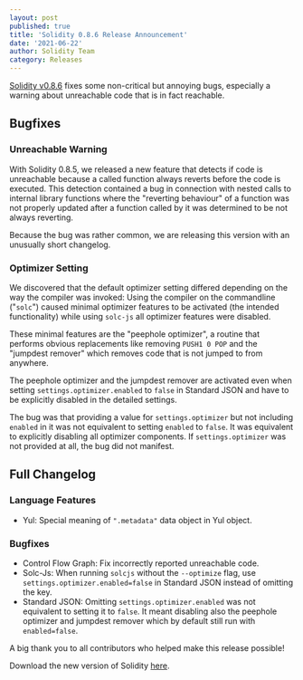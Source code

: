 ```yaml
---
layout: post
published: true
title: 'Solidity 0.8.6 Release Announcement'
date: '2021-06-22'
author: Solidity Team
category: Releases
---
```


[Solidity v0.8.6](https://github.com/ethereum/solidity/releases/tag/v0.8.6) fixes some
non-critical but annoying bugs, especially a warning about unreachable code that
is in fact reachable.

## Bugfixes

### Unreachable Warning

With Solidity 0.8.5, we released a new feature that detects if code is unreachable
because a called function always reverts before the code is executed. This detection contained a bug
in connection with nested calls to internal library functions where the "reverting behaviour"
of a function was not properly updated after a
function called by it was determined to be not always reverting.

Because the bug was rather common, we are releasing this version with an unusually
short changelog.

### Optimizer Setting

We discovered that the default optimizer setting differed depending on the way
the compiler was invoked: Using the compiler on the commandline ("`solc`")
caused minimal optimizer features to be activated (the intended functionality)
while using `solc-js` all optimizer features were disabled.

These minimal features are the "peephole optimizer", a routine that performs
obvious replacements like removing `PUSH1 0 POP` and the "jumpdest remover"
which removes code that is not jumped to from anywhere.

The peephole optimizer and the jumpdest remover are activated even when
setting `settings.optimizer.enabled` to `false` in Standard JSON
and have to be explicitly disabled in the detailed settings.

The bug was that providing a value for `settings.optimizer` but not including
`enabled` in it was not equivalent to setting `enabled` to `false`.
It was equivalent to explicitly disabling all optimizer components.
If `settings.optimizer` was not provided at all, the bug did not manifest.

## Full Changelog

### Language Features

- Yul: Special meaning of `".metadata"` data object in Yul object.

### Bugfixes

- Control Flow Graph: Fix incorrectly reported unreachable code.
- Solc-Js: When running `solcjs` without the `--optimize` flag, use `settings.optimizer.enabled=false` in Standard JSON instead of omitting the key.
- Standard JSON: Omitting `settings.optimizer.enabled` was not equivalent to setting it to `false`. It meant disabling also the peephole optimizer and jumpdest remover which by default still run with `enabled=false`.

A big thank you to all contributors who helped make this release possible!

Download the new version of Solidity [here](https://github.com/ethereum/solidity/releases/tag/v0.8.6).
